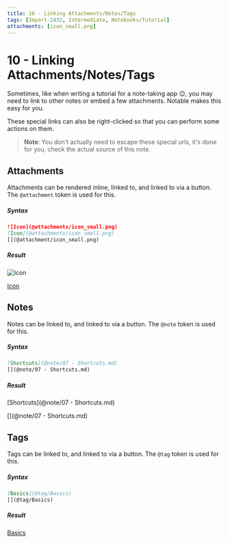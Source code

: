```yaml
---
title: 10 - Linking Attachments/Notes/Tags
tags: [Import-2432, Intermediate, Notebooks/Tutorial]
attachments: [icon_small.png]
---
```


# 10 - Linking Attachments/Notes/Tags

Sometimes, like when writing a tutorial for a note-taking app :wink:, you may need to link to other notes or embed a few attachments. Notable makes this easy for you.

These special links can also be right-clicked so that you can perform some actions on them.

> **Note**: You don't actually need to escape these special urls, it's done for you, check the actual source of this note.

## Attachments

Attachments can be rendered inline, linked to, and linked to via a button. The `@attachment` token is used for this.

##### Syntax

```markdown
![Icon](@attachments/icon_small.png)
[Icon](@attachments/icon_small.png)
[](@attachment/icon_small.png)
```

##### Result

![Icon](@attachment/icon_small.png)

[Icon](@attachment/icon_small.png)

[](@attachment/icon_small.png)

## Notes

Notes can be linked to, and linked to via a button. The `@note` token is used for this.

##### Syntax

```markdown
[Shortcuts](@note/07 - Shortcuts.md)
[](@note/07 - Shortcuts.md)
```

##### Result

[Shortcuts](@note/07 - Shortcuts.md)

[](@note/07 - Shortcuts.md)

## Tags

Tags can be linked to, and linked to via a button. The `@tag` token is used for this.

##### Syntax

```markdown
[Basics](@tag/Basics)
[](@tag/Basics)
```

##### Result

[Basics](@tag/Basics)

[](@tag/Basics)
